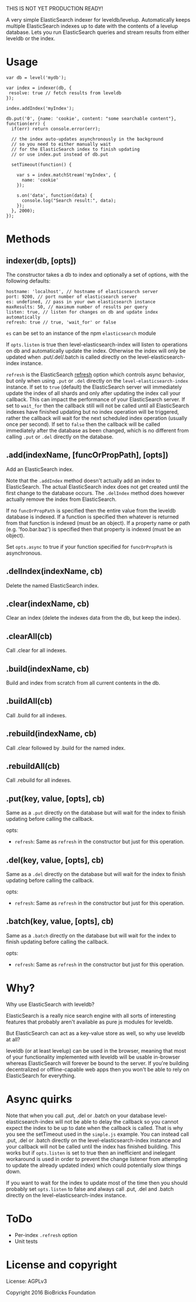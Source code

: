 
THIS IS NOT YET PRODUCTION READY!

A very simple ElasticSearch indexer for leveldb/levelup. Automatically keeps multiple ElasticSearch indexes up to date with the contents of a levelup database. Lets you run ElasticSearch queries and stream results from either leveldb or the index.

# Usage

```
var db = level('mydb');

var index = indexer(db, {
 resolve: true // fetch results from leveldb
});

index.addIndex('myIndex');

db.put('0', {name: 'cookie', content: "some searchable content"}, function(err) {
  if(err) return console.error(err);

  // the index auto-updates asynchronously in the background
  // so you need to either manually wait 
  // for the ElasticSearch index to finish updating
  // or use index.put instead of db.put

  setTimeout(function() {

    var s = index.matchStream('myIndex', {
      name: 'cookie'
    });

    s.on('data', function(data) {
      console.log("Search result:", data);
    });
  }, 2000);
});
```

# Methods

## indexer(db, [opts])

The constructor takes a db to index and optionally a set of options, with the following defaults:

```
hostname: 'localhost', // hostname of elasticsearch server
port: 9200, // port number of elasticsearch server
es: undefined, // pass in your own elasticsearch instance
maxResults: 50, // maximum number of results per query
listen: true, // listen for changes on db and update index automatically
refresh: true // true, 'wait_for' or false 
```

`es` can be set to an instance of the npm `elasticsearch` module

If `opts.listen` is true then level-elasticsearch-index will listen to operations on db and automatically update the index. Otherwise the index will only be updated when .put/.del/.batch is called directly on the level-elasticsearch-index instance.

`refresh` is the ElasticSearch [refresh](https://www.elastic.co/guide/en/elasticsearch/reference/current/docs-refresh.html) option which controls async behavior, but only when using `.put` or `.del` directly on the `level-elasticsearch-index` instance. If set to `true` (default) the ElasticSearch server will immediately update the index of all shards and only after updating the index call your callback. This can impact the performance of your ElasticSearch server. If set to `wait_for` then the callback still will not be called until all ElasticSearch indexes have finished updating but no index operation will be triggered, rather the callback will wait for the next scheduled index operation (usually once per second). If set to `false` then the callback will be called immediately after the database as been changed, which is no different from calling `.put` or `.del` directly on the database.

## .add(indexName, [funcOrPropPath], [opts])

Add an ElasticSearch index. 

Note that the `.addIndex` method doesn't actually add an index to ElasticSearch. The actual ElasticSearch index does not get created until the first change to the database occurs. The `.delIndex` method does however actually remove the index from ElasticSearch.

If no `funcOrPropPath` is specified then the entire value from the leveldb database is indexed. If a function is specified then whatever is returned from that function is indexed (must be an object). If a property name or path (e.g. 'foo.bar.baz') is specified then that property is indexed (must be an object).

Set `opts.async` to true if your function specified for `funcOrPropPath` is asynchronous.

## .delIndex(indexName, cb)

Delete the named ElasticSearch index.

## .clear(indexName, cb)

Clear an index (delete the indexes data from the db, but keep the index).

## .clearAll(cb)

Call .clear for all indexes.

## .build(indexName, cb)

Build and index from scratch from all current contents in the db.

## .buildAll(cb)

Call .build for all indexes.

## .rebuild(indexName, cb)

Call .clear followed by .build for the named index.

## .rebuildAll(cb)

Call .rebuild for all indexes.

## .put(key, value, [opts], cb)

Same as a `.put` directly on the database but will wait for the index to finish updating before calling the callback.

opts:

* `refresh`: Same as `refresh` in the constructor but just for this operation.

## .del(key, value, [opts], cb)

Same as a `.del` directly on the database but will wait for the index to finish updating before calling the callback.

opts:

* `refresh`: Same as `refresh` in the constructor but just for this operation.

## .batch(key, value, [opts], cb)

Same as a `.batch` directly on the database but will wait for the index to finish updating before calling the callback.

opts:

* `refresh`: Same as `refresh` in the constructor but just for this operation.

# Why?

Why use ElasticSearch with leveldb? 

ElasticSearch is a really nice search engine with all sorts of interesting features that probably aren't available as pure js modules for leveldb. 

But ElasticSearch can act as a key-value store as well, so why use leveldb at all? 

leveldb (or at least levelup) can be used in the browser, meaning that most of your functionality implemented with leveldb will be usable in-browser whereas ElasticSearch will forever be bound to the server. If you're building decentralized or offline-capable web apps then you won't be able to rely on ElasticSearch for everything.

# Async quirks

Note that when you call .put, .del or .batch on your database level-elasticsearch-index will not be able to delay the callback so you cannot expect the index to be up to date when the callback is called. That is why you see the setTimeout used in the `simple.js` example. You can instead call .put, .del or .batch directly on the level-elasticsearch-index instance and your callback will not be called until the index has finished building. This works but if `opts.listen` is set to true then an inefficient and inelegant workaround is used in order to prevent the change listener from attempting to update the already updated index) which could potentially slow things down.

If you want to wait for the index to update most of the time then you should probably set `opts.listen` to false and always call .put, .del and .batch directly on the level-elasticsearch-index instance.

# ToDo

* Per-index `.refresh` option
* Unit tests

# License and copyright

License: AGPLv3

Copyright 2016 BioBricks Foundation
